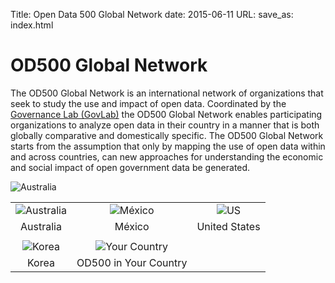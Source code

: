Title: Open Data 500 Global Network
date: 2015-06-11
URL:
save_as: index.html

<!--
save_as: index.html
-->

# OD500 Global Network

The OD500 Global Network is an
international network of organizations that seek to study the use
and impact of open data. Coordinated by the <a
href="http://thegovlab.org/">Governance Lab
(GovLab)</a> the OD500 Global Network enables participating organizations to
analyze open data in their country in a manner that is both
globally comparative and domestically specific. The OD500 Global Network
starts from the assumption that only by mapping the use of open
data within and across countries, can new approaches for
understanding the economic and social impact of open government
data be generated.</p></div>

![Australia](/img/flag/au.png)

|                                |                                      |                         |
|:------------------------------:|:------------------------------------:|:-----------------------:|
| ![Australia](/img/flag/au.png) | ![México](/img/flag/mx.png)          | ![US](/img/flag/us.png) |
| Australia                      | México                               | United States           |
|                                |                                      |                         |
| ![Korea](/img/flag/ko.png)     | ![Your Country](/img/flag/yours.png) |                         |
| Korea                          | OD500 in Your Country                |                         |
